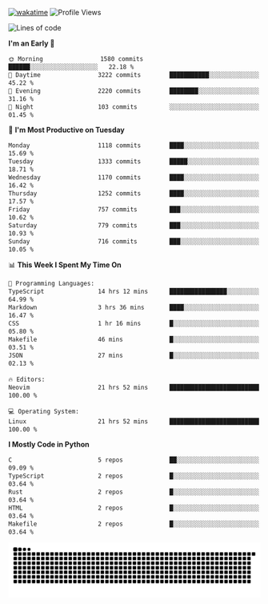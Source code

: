 [![wakatime](https://wakatime.com/badge/user/b920b284-3cde-4cd4-b72e-f7f22d050b16.svg)](https://wakatime.com/@b920b284-3cde-4cd4-b72e-f7f22d050b16)
![Profile Views](http://img.shields.io/badge/Profile%20Views-4586-blue)
<!--START_SECTION:waka-->
![Lines of code](https://img.shields.io/badge/From%20Hello%20World%20I%27ve%20Written-5.4%20million%20lines%20of%20code-blue)

**I'm an Early 🐤** 

```text
🌞 Morning                1580 commits        ██████░░░░░░░░░░░░░░░░░░░   22.18 % 
🌆 Daytime                3222 commits        ███████████░░░░░░░░░░░░░░   45.22 % 
🌃 Evening                2220 commits        ████████░░░░░░░░░░░░░░░░░   31.16 % 
🌙 Night                  103 commits         ░░░░░░░░░░░░░░░░░░░░░░░░░   01.45 % 
```
📅 **I'm Most Productive on Tuesday** 

```text
Monday                   1118 commits        ████░░░░░░░░░░░░░░░░░░░░░   15.69 % 
Tuesday                  1333 commits        █████░░░░░░░░░░░░░░░░░░░░   18.71 % 
Wednesday                1170 commits        ████░░░░░░░░░░░░░░░░░░░░░   16.42 % 
Thursday                 1252 commits        ████░░░░░░░░░░░░░░░░░░░░░   17.57 % 
Friday                   757 commits         ███░░░░░░░░░░░░░░░░░░░░░░   10.62 % 
Saturday                 779 commits         ███░░░░░░░░░░░░░░░░░░░░░░   10.93 % 
Sunday                   716 commits         ███░░░░░░░░░░░░░░░░░░░░░░   10.05 % 
```


📊 **This Week I Spent My Time On** 

```text
💬 Programming Languages: 
TypeScript               14 hrs 12 mins      ████████████████░░░░░░░░░   64.99 % 
Markdown                 3 hrs 36 mins       ████░░░░░░░░░░░░░░░░░░░░░   16.47 % 
CSS                      1 hr 16 mins        █░░░░░░░░░░░░░░░░░░░░░░░░   05.80 % 
Makefile                 46 mins             █░░░░░░░░░░░░░░░░░░░░░░░░   03.51 % 
JSON                     27 mins             █░░░░░░░░░░░░░░░░░░░░░░░░   02.13 % 

🔥 Editors: 
Neovim                   21 hrs 52 mins      █████████████████████████   100.00 % 

💻 Operating System: 
Linux                    21 hrs 52 mins      █████████████████████████   100.00 % 
```

**I Mostly Code in Python** 

```text
C                        5 repos             ██░░░░░░░░░░░░░░░░░░░░░░░   09.09 % 
TypeScript               2 repos             █░░░░░░░░░░░░░░░░░░░░░░░░   03.64 % 
Rust                     2 repos             █░░░░░░░░░░░░░░░░░░░░░░░░   03.64 % 
HTML                     2 repos             █░░░░░░░░░░░░░░░░░░░░░░░░   03.64 % 
Makefile                 2 repos             █░░░░░░░░░░░░░░░░░░░░░░░░   03.64 % 
```




<!--END_SECTION:waka-->
![Snake animation](https://raw.githubusercontent.com/timmypidashev/timmypidashev/main/commits.svg)

